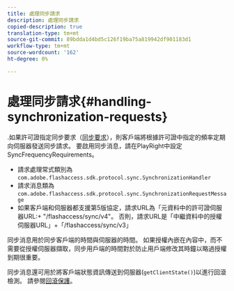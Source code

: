 ```yaml
---
title: 處理同步請求
description: 處理同步請求
copied-description: true
translation-type: tm+mt
source-git-commit: 89bdda1d4bd5c126f19ba75a819942df901183d1
workflow-type: tm+mt
source-wordcount: '162'
ht-degree: 0%

---
```



# 處理同步請求{#handling-synchronization-requests}

.如果許可證指定同步要求（[同步要求](../../aaxs-protecting-content/content-introduction/content-usage-rules/content-time-based-rules/content-time-based-rules-defining.md#requirements-for-synchronization)），則客戶端將根據許可證中指定的頻率定期向伺服器發送同步請求。 要啟用同步消息，請在PlayRight中設定SyncFrequencyRequirements。

* 請求處理常式類別為`com.adobe.flashaccess.sdk.protocol.sync.SynchronizationHandler`
* 請求消息類為`com.adobe.flashaccess.sdk.protocol.sync.SynchronizationRequestMessage`
* 如果客戶端和伺服器都支援第5版協定，請求URL為「元資料中的許可證伺服器URL:+ &quot;/flashaccess/sync/v4&quot;。 否則，請求URL是「中繼資料中的授權伺服器URL」+「/flashaccess/sync/v3」

同步消息用於同步客戶端的時間與伺服器的時間。 如果授權內嵌在內容中，而不需要從授權伺服器擷取，同步用戶端的時間對於防止用戶端修改其時鐘以略過授權到期很重要。

同步消息還可用於將客戶端狀態資訊傳送到伺服器(`getClientState()`)以進行回滾檢測。 請參閱[回滾保護](../../aaxs-protecting-content/content-implementing-the-license-server/content-processing-aaxs-requests/content-rollback-detection.md)。
